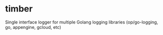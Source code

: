 # timber
Single interface logger for multiple Golang logging libraries (op/go-logging, go, appengine, gcloud, etc)

